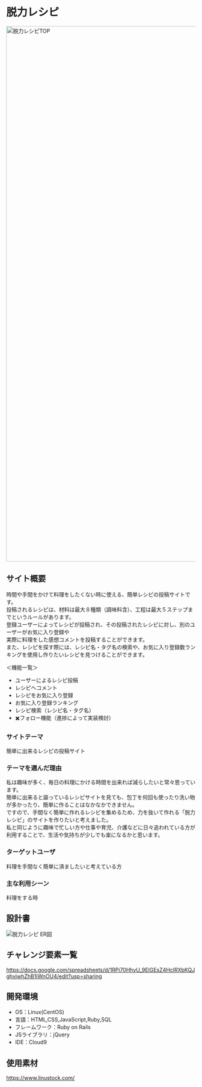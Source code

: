 # 脱力レシピ
<img width="1423" alt="脱力レシピTOP" src="https://user-images.githubusercontent.com/89877721/155913013-df9584fb-f51d-4ebe-a57f-a5c39c5e55e3.png">

## サイト概要
時間や手間をかけて料理をしたくない時に使える、簡単レシピの投稿サイトです。<br>
投稿されるレシピは、材料は最大８種類（調味料含）、工程は最大５ステップまでというルールがあります。<br>
登録ユーザーによってレシピが投稿され、その投稿されたレシピに対し、別のユーザーがお気に入り登録や<br>
実際に料理をした感想コメントを投稿することができます。<br>
また、レシピを探す際には、レシピ名・タグ名の検索や、お気に入り登録数ランキングを使用し作りたいレシピを見つけることができます。

＜機能一覧＞<br>
- ユーザーによるレシピ投稿
- レシピへコメント
- レシピをお気に入り登録
- お気に入り登録ランキング
- レシピ検索（レシピ名・タグ名）
- ✖️フォロー機能（進捗によって実装検討）


### サイトテーマ
簡単に出来るレシピの投稿サイト

### テーマを選んだ理由
私は趣味が多く、毎日の料理にかける時間を出来れば減らしたいと常々思っています。<br>
簡単に出来ると謳っているレシピサイトを見ても、包丁を何回も使ったり洗い物が多かったり、簡単に作ることはなかなかできません。<br>
ですので、手間なく簡単に作れるレシピを集めるため、力を抜いて作れる「脱力レシピ」のサイトを作りたいと考えました。<br>
私と同じように趣味で忙しい方や仕事や育児、介護などに日々追われている方が利用することで、生活や気持ちが少しでも楽になるかと思います。

### ターゲットユーザ
料理を手間なく簡単に済ましたいと考えている方

### 主な利用シーン
料理をする時

## 設計書
![脱力レシピ ER図](https://user-images.githubusercontent.com/89877721/155884278-9ac0ce59-5666-4ff6-a54d-09e9285185df.jpg)

## チャレンジ要素一覧
https://docs.google.com/spreadsheets/d/1RPi70HhyU_9ElGEsZ4HclRXbKQJghvjwhZhB1iWnOU4/edit?usp=sharing



## 開発環境
- OS：Linux(CentOS)
- 言語：HTML,CSS,JavaScript,Ruby,SQL
- フレームワーク：Ruby on Rails
- JSライブラリ：jQuery
- IDE：Cloud9

## 使用素材
https://www.linustock.com/
